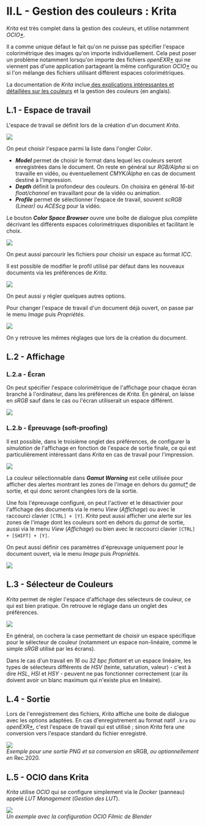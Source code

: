 # II.L - Gestion des couleurs : Krita

*Krita* est très complet dans la gestion des couleurs, et utilise notamment *OCIO[\*](ZZ-vocabulaire.md)*.

Il a comme unique défaut le fait qu'on ne puisse pas spécifier l'espace colorimétrique des images qu'on importe individuellement. Cela peut poser un problème notamment lorsqu'on importe des fichiers *openEXR[\*](ZZ-vocabulaire.md)* qui ne viennent pas d'une application partageant la même configuration *OCIO[\*](ZZ-vocabulaire.md)* ou si l'on mélange des fichiers utilisant différent espaces colorimétriques.

La documentation de *Krita* inclue[ des explications intéressantes et détaillées sur les couleurs](https://docs.krita.org/en/general_concepts/colors.html) et la gestion des couleurs (en anglais).

## L.1 - Espace de travail

L'espace de travail se définit lors de la création d'un document *Krita*.

![](img/krita/doc.png)

On peut choisir l'espace parmi la liste dans l'ongler *Color*.

- ***Model*** permet de choisir le format dans lequel les couleurs seront enregistrées dans le document. On reste en général sur *RGB/Alpha* si on travaille en vidéo, ou éventuellement *CMYK/Alpha* en cas de document destiné à l'impression.
- ***Depth*** définit la profondeur des couleurs. On choisira en général *16-bit float/channel* en travaillant pour de la vidéo ou animation.
- ***Profile*** permet de sélectionner l'espace de travail, souvent *scRGB (Linear)* ou *ACEScg* pour la vidéo.

Le bouton ***Color Space Browser*** ouvre une boîte de dialogue plus complète décrivant les différents espaces colorimétriques disponibles et facilitant le choix.

![](img/krita/browser.png)

On peut aussi parcourir les fichiers pour choisir un espace au format *ICC*.

Il est possible de modifier le profil utilisé par défaut dans les nouveaux documents via les préférences de *Krita*.

![](img/krita/settings1.png)

On peut aussi y régler quelques autres options.

Pour changer l'espace de travail d'un document déjà ouvert, on passe par le menu *Image* puis *Propriétés*.

![](img/krita/workingspace.png)

On y retrouve les mêmes réglages que lors de la création du document.

## L.2 - Affichage

### L.2.a - Écran

On peut spécifier l'espace colorimétrique de l'affichage pour chaque écran branché à l'ordinateur, dans les préférences de *Krita*. En général, on laisse en *sRGB* sauf dans le cas ou l'écran utiliserait un espace différent.

![](img/krita/settings2.png)

### L.2.b - Épreuvage (soft-proofing)

Il est possible, dans le troisième onglet des préférences, de configurer la *simulation* de l'affichage en fonction de l'espace de sortie finale, ce qui est particulièrement intéressant dans *Krita* en cas de travail pour l'impression.

![](img/krita/settings3.png)

La couleur sélectionnable dans ***Gamut Warning*** est celle utilisée pour afficher des alertes montrant les zones de l'image en dehors du *gamut[\*](ZZ-vocabulaire.md)* de sortie, et qui donc seront changées lors de la sortie.

Une fois l'épreuvage configuré, on peut l'activer et le désactivier pour l'affichage des documents via le menu *View* (*Affichage*) ou avec le raccourci clavier `[CTRL] + [Y]`. *Krita* peut aussi afficher une alerte sur les zones de l'image dont les couleurs sont en dehors du *gamut* de sortie, aussi via le menu *View* (*Affichage*) ou bien avec le raccourci clavier `[CTRL] + [SHIFT] + [Y]`.

On peut aussi définir ces paramètres d'épreuvage uniquement pour le document ouvert, via le menu *Image* puis *Propriétés*.

![](img/krita/doc-softproofing.png)

## L.3 - Sélecteur de Couleurs

*Krita* permet de régler l'espace d'affichage des sélecteurs de couleur, ce qui est bien pratique. On retrouve le réglage dans un onglet des préférences.

![](img/krita/picker.png)

En général, on cochera la case permettant de choisir un espace spécifique pour le sélecteur de couleur (notamment un espace non-linéaire, comme le simple *sRGB* utilisé par les écrans).

Dans le cas d'un travail en *16* ou *32 bpc flottant* et un espace linéaire, les types de sélecteurs différents de *HSV* (teinte, saturation, valeur) - c'est à dire *HSL*, *HSI* et *HSY* - peuvent ne pas fonctionner correctement (car ils doivent avoir un blanc maximum qui n'existe plus en linéaire).

## L.4 - Sortie

Lors de l'enregistrement des fichiers, *Krita* affiche une boite de dialogue avec les options adaptées. En cas d'enregistrement au format natif `.kra` ou *openEXR[\*](ZZ-vocabulaire.md)*, c'est l'espace de travail qui est utilisé ; sinon *Krita* fera une conversion vers l'espace standard du fichier enregistré.

![](img/krita/output.png)  
*Exemple pour une sortie PNG et sa conversion en* sRGB, *ou optionnellement en* Rec.2020.

## L.5 - OCIO dans Krita

*Krita* utilise *OCIO* qui se configure simplement via le *Docker* (panneau) appelé *LUT Management* (*Gestion des LUT*).

![](img/krita/ocio.png)  
*Un exemple avec la configuration OCIO Filmic de Blender*